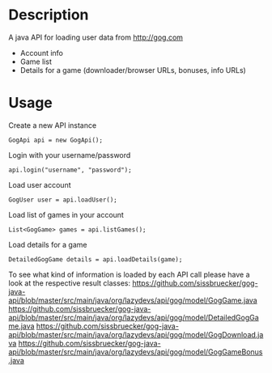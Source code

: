 Description
===========

A java API for loading user data from http://gog.com

- Account info
- Game list
- Details for a game (downloader/browser URLs, bonuses, info URLs)

Usage
=====

Create a new API instance

    GogApi api = new GogApi();

Login with your username/password

    api.login("username", "password");

Load user account

    GogUser user = api.loadUser();

Load list of games in your account

    List<GogGame> games = api.listGames();

Load details for a game

    DetailedGogGame details = api.loadDetails(game);

To see what kind of information is loaded by each API call please have a look at the respective result classes:
https://github.com/sissbruecker/gog-java-api/blob/master/src/main/java/org/lazydevs/api/gog/model/GogGame.java
https://github.com/sissbruecker/gog-java-api/blob/master/src/main/java/org/lazydevs/api/gog/model/DetailedGogGame.java
https://github.com/sissbruecker/gog-java-api/blob/master/src/main/java/org/lazydevs/api/gog/model/GogDownload.java
https://github.com/sissbruecker/gog-java-api/blob/master/src/main/java/org/lazydevs/api/gog/model/GogGameBonus.java